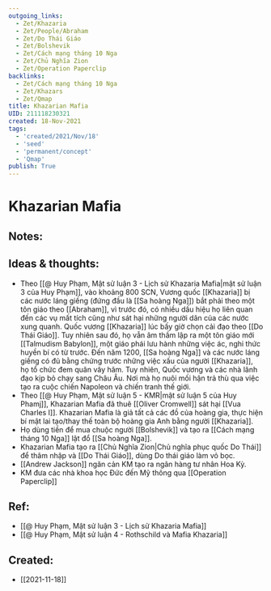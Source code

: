 ```yaml
---
outgoing_links:
  - Zet/Khazaria
  - Zet/People/Abraham
  - Zet/Do Thái Giáo
  - Zet/Bolshevik
  - Zet/Cách mạng tháng 10 Nga
  - Zet/Chủ Nghĩa Zion
  - Zet/Operation Paperclip
backlinks:
  - Zet/Cách mạng tháng 10 Nga
  - Zet/Khazars
  - Zet/Qmap
title: Khazarian Mafia
UID: 211118230321
created: 18-Nov-2021
tags:
  - 'created/2021/Nov/18'
  - 'seed'
  - 'permanent/concept'
  - 'Qmap'
publish: True
---
```

# Khazarian Mafia

## Notes:


## Ideas & thoughts:
- Theo [[@ Huy Phạm, Mật sử luận 3 - Lịch sử Khazaria Mafia|mật sử luận 3 của Huy Phạm]], vào khoảng 800 SCN, Vương quốc [[Khazaria]] bị các nước láng giềng (đứng đầu là [[Sa hoàng Nga]]) bắt phải theo một tôn giáo theo [[Abraham]], vì trước đó, có nhiều dấu hiệu họ liên quan đến các vụ mất tích cũng như sát hại những người dân của các nước xung quanh. Quốc vương [[Khazaria]] lúc bấy giờ chọn cải đạo theo [[Do Thái Giáo]]. Tuy nhiên sau đó, họ vẫn âm thầm lập ra một tôn giáo mới [[Talmudism Babylon]], một giáo phái lưu hành những việc ác, nghi thức huyền bí có từ trước. Đến năm 1200, [[Sa hoàng Nga]] và các nước láng giềng có đủ bằng chứng trước những việc xấu của người [[Khazaria]], họ tổ chức đem quân vây hãm. Tuy nhiên, Quốc vương và các nhà lãnh đạo kịp bỏ chạy sang Châu Âu. Nơi mà họ nuôi mối hận trả thù qua việc tạo ra cuộc chiến Napoleon và chiến tranh thế giới.
- Theo [[@ Huy Phạm, Mật sử luận 5 - KMR|mật sử luận 5 của Huy Phamj]], Khazarian Mafia đã thuê [[Oliver Cromwell]] sát hại [[Vua Charles I]]. Khazarian Mafia là giả tất cả các đồ của hoàng gia, thực hiện bí mật lai tạo/thay thế toàn bộ hoàng gia Anh bằng người [[Khazaria]].
- Họ dùng tiền để mua chuộc người [[Bolshevik]] và tạo ra [[Cách mạng tháng 10 Nga]] lật đổ [[Sa hoàng Nga]].
- Khazarian Mafia tạo ra [[Chủ Nghĩa Zion|Chủ nghĩa phục quốc Do Thái]] để thâm nhập và [[Do Thái Giáo]], dùng Do thái giáo làm vỏ bọc.
- [[Andrew Jackson]] ngăn cản KM tạo ra ngân hàng tư nhân Hoa Kỳ.
- KM đưa các nhà khoa học Đức đến Mỹ thông qua [[Operation Paperclip]]
## Ref:
- [[@ Huy Phạm, Mật sử luận 3 - Lịch sử Khazaria Mafia]]
- [[@ Huy Phạm, Mật sử luận 4 - Rothschild và Mafia Khazaria]]

## Created:
- [[2021-11-18]]

